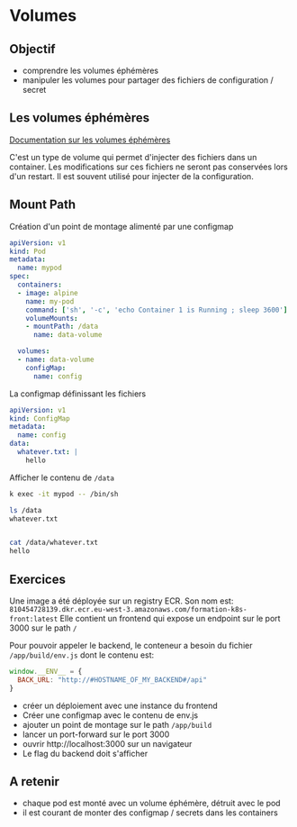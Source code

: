 # Volumes


## Objectif

* comprendre les volumes éphémères
* manipuler les volumes pour partager des fichiers de configuration / secret


## Les volumes éphémères 

[Documentation sur les volumes éphémères](https://kubernetes.io/docs/concepts/storage/ephemeral-volumes/) 

C'est un type de volume qui permet d'injecter des fichiers dans un container. Les modifications sur ces fichiers ne seront pas conservées lors d'un restart.
Il est souvent utilisé pour injecter de la configuration.


## Mount Path


Création d'un point de montage alimenté par une configmap

```yaml
apiVersion: v1
kind: Pod
metadata:
  name: mypod
spec:
  containers:
  - image: alpine
    name: my-pod
    command: ['sh', '-c', 'echo Container 1 is Running ; sleep 3600']
    volumeMounts:
    - mountPath: /data
      name: data-volume

  volumes:
  - name: data-volume
    configMap:
      name: config
```

La configmap définissant les fichiers

```yaml
apiVersion: v1
kind: ConfigMap
metadata:
  name: config
data:
  whatever.txt: |
    hello
```

Afficher le contenu de `/data`

```bash
k exec -it mypod -- /bin/sh

ls /data
whatever.txt


cat /data/whatever.txt
hello
```


## Exercices 

Une image a été déployée sur un registry ECR. Son nom est: `810454728139.dkr.ecr.eu-west-3.amazonaws.com/formation-k8s-front:latest`
Elle contient un frontend qui expose un endpoint sur le port 3000 sur le path `/`


Pour pouvoir appeler le backend, le conteneur a besoin du fichier `/app/build/env.js` dont le contenu est:
```js
window.__ENV__ = {
  BACK_URL: "http://#HOSTNAME_OF_MY_BACKEND#/api"
}
```

* créer un déploiement avec une instance du frontend
* Créer une configmap avec le contenu de env.js
* ajouter un point de montage sur le path `/app/build`
* lancer un port-forward sur le port 3000
* ouvrir http://localhost:3000 sur un navigateur
* Le flag du backend doit s'afficher

## A retenir 

* chaque pod est monté avec un volume éphémère, détruit avec le pod
* il est courant de monter des configmap / secrets dans les containers

